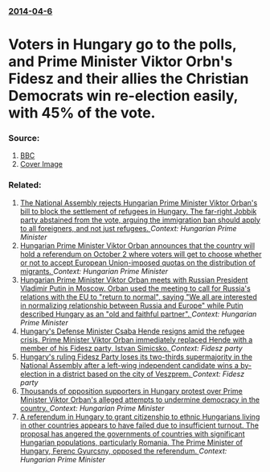 ### [2014-04-6](/news/2014/04/6/index.md)

# Voters in Hungary go to the polls, and Prime Minister Viktor Orbn's Fidesz and their allies the Christian Democrats win re-election easily, with 45% of the vote. 




### Source:

1. [BBC](http://www.bbc.com/news/world-europe-26908404)
1. [Cover Image](http://ichef-1.bbci.co.uk/news/1024/media/images/74073000/jpg/_74073935_74073934.jpg)

### Related:

1. [The National Assembly rejects Hungarian Prime Minister Viktor Orban's bill to block the settlement of refugees in Hungary. The far-right Jobbik party abstained from the vote, arguing the immigration ban should apply to all foreigners, and not just refugees. ](/news/2016/11/8/the-national-assembly-rejects-hungarian-prime-minister-viktor-orba-n-s-bill-to-block-the-settlement-of-refugees-in-hungary-the-far-right-jo.md) _Context: Hungarian Prime Minister_
2. [Hungarian Prime Minister Viktor Orban announces that the country will hold a referendum on October 2 where voters will get to choose whether or not to accept European Union-imposed quotas on the distribution of migrants. ](/news/2016/07/5/hungarian-prime-minister-viktor-orba-n-announces-that-the-country-will-hold-a-referendum-on-october-2-where-voters-will-get-to-choose-whethe.md) _Context: Hungarian Prime Minister_
3. [Hungarian Prime Minister Viktor Orban meets with Russian President Vladimir Putin in Moscow. Orban used the meeting to call for Russia's relations with the EU to "return to normal", saying "We all are interested in normalizing relationship between Russia and Europe" while Putin described Hungary as an "old and faithful partner". ](/news/2016/02/17/hungarian-prime-minister-viktor-orba-n-meets-with-russian-president-vladimir-putin-in-moscow-orba-n-used-the-meeting-to-call-for-russia-s-r.md) _Context: Hungarian Prime Minister_
4. [Hungary's Defense Minister Csaba Hende resigns amid the refugee crisis. Prime Minister Viktor Orban immediately replaced Hende with a member of his Fidesz party, Istvan Simicsko. ](/news/2015/09/7/hungary-s-defense-minister-csaba-hende-resigns-amid-the-refugee-crisis-prime-minister-viktor-orba-n-immediately-replaced-hende-with-a-membe.md) _Context: Fidesz party_
5. [Hungary's ruling Fidesz Party loses its two-thirds supermajority in the National Assembly after a left-wing independent candidate wins a by-election in a district based on the city of Veszprem. ](/news/2015/02/22/hungary-s-ruling-fidesz-party-loses-its-two-thirds-supermajority-in-the-national-assembly-after-a-left-wing-independent-candidate-wins-a-by.md) _Context: Fidesz party_
6. [Thousands of opposition supporters in Hungary protest over Prime Minister Viktor Orban's alleged attempts to undermine democracy in the country. ](/news/2012/01/2/thousands-of-opposition-supporters-in-hungary-protest-over-prime-minister-viktor-orba-n-s-alleged-attempts-to-undermine-democracy-in-the-cou.md) _Context: Hungarian Prime Minister_
7. [ A referendum in Hungary to grant citizenship to ethnic Hungarians living in other countries appears to have failed due to insufficient turnout. The proposal has angered the governments of countries with significant Hungarian populations, particularly Romania. The Prime Minister of Hungary, Ferenc Gyurcsny, opposed the referendum. ](/news/2004/12/5/a-referendum-in-hungary-to-grant-citizenship-to-ethnic-hungarians-living-in-other-countries-appears-to-have-failed-due-to-insufficient-turn.md) _Context: Hungarian Prime Minister_
